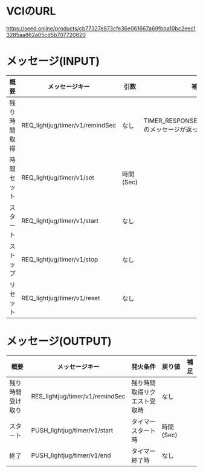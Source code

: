 
# VCIのURL
https://seed.online/products/cb77327e873cfe36e061667a69fbba10bc2eec13285aa862a05cd5b707720820

# メッセージ(INPUT)

|  概要  |  メッセージキー  | 引数 | 補足|
| ---- | ---- | ---- | ---- |
|  残り時間取得  |  REQ_lightjug/timer/v1/remindSec  | なし | TIMER_RESPONSE_REMIND_SECONDのメッセージが返ってくる|
|  時間セット  |  REQ_lightjug/timer/v1/set  | 時間(Sec) ||
|  スタート  |  REQ_lightjug/timer/v1/start  | なし ||
|  ストップ  |  REQ_lightjug/timer/v1/stop  | なし ||
|  リセット  |  REQ_lightjug/timer/v1/reset | なし ||

# メッセージ(OUTPUT)
|  概要  |  メッセージキー  | 発火条件 |戻り値| 補足|
| ---- | ---- | ---- | ---- | ---- |
|  残り時間受け取り  |  RES_lightjug/timer/v1/remindSec  |残り時間取得リクエスト受取時 |なし |
|  スタート  |  PUSH_lightjug/timer/v1/start  |タイマースタート時 |時間(Sec) |
|  終了  |  PUSH_lightjug/timer/v1/end  |タイマー終了時 |なし |


